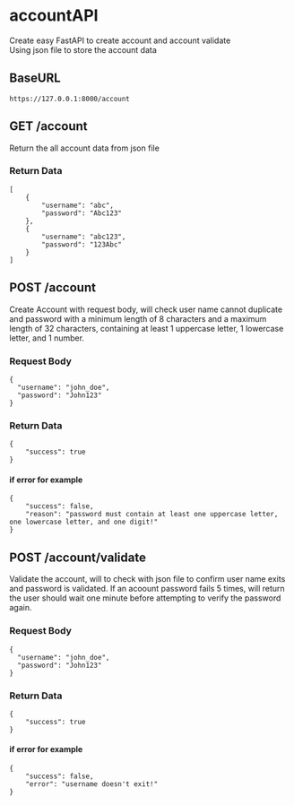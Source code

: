 # accountAPI
Create easy FastAPI to create account and account validate  
Using json file to store the account data

## BaseURL
```
https://127.0.0.1:8000/account
```

## GET /account
Return the all account data from json file

### Return Data
```
[
    {
        "username": "abc",
        "password": "Abc123"
    },
    {
        "username": "abc123",
        "password": "123Abc"
    }
]
```

## POST /account
Create Account with request body, will check user name cannot duplicate and password with a
minimum length of 8 characters and a maximum length of 32 characters,
containing at least 1 uppercase letter, 1 lowercase letter, and 1 number.

### Request Body
```
{
  "username": "john_doe",
  "password": "John123"
}
```

### Return Data
```
{
    "success": true
}
```

#### if error for example
```
{
    "success": false,
    "reason": "password must contain at least one uppercase letter, one lowercase letter, and one digit!"
}
```

## POST /account/validate
Validate the account, will to check with json file to confirm user name exits and password is validated. If an acoount password fails 5 times, will return the user should wait one minute before attempting to verify the password again.

### Request Body
```
{
  "username": "john_doe",
  "password": "John123"
}
```

### Return Data
```
{
    "success": true
}
```
#### if error for example
```
{
    "success": false,
    "error": "username doesn't exit!"
}
```
